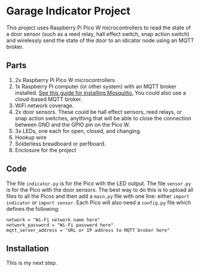 # Garage Indicator Project

This project uses Raspberry Pi Pico W microcontrollers to read the state of a door sensor (such as a reed relay, hall effect switch, snap action switch) and wirelessly send the state of the door to an idicator node using an MQTT broker.

## Parts
1. 2x Raspberry Pi Pico W microcontrollers
2. 1x Raspberry Pi computer (or other system) with an MQTT broker installed. [See this guide for installing Mosquitto.](https://mosquitto.org/download/) You could also use a cloud-based MQTT broker.
3. WiFi network coverage.
4. 2x door sensors. These could be hall effect sensors, reed relays, or snap action switches, anything that will be able to close the connection between GND and the GPIO pin on the Pico W.
5. 3x LEDs, one each for open, closed, and changing.
6. Hookup wire
7. Solderless breadboard or perfboard.
8. Enclosure for the project

## Code
The file `indicator.py` is for the Pico with the LED output. The file `sensor.py` is for the Pico with the door sensors. The best way to do this is to upload all files to all the Picos and then add a `main.py` file with one line: either `import indicator` or `import sensor`. Each Pico will also need a `config.py` file which defines the following:

	network = "Wi-Fi network name here"
	network_password = "Wi-Fi password here"
	mqtt_server_address = "URL or IP address to MQTT broker here"

## Installation
This is my next step.